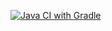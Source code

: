 [![Java CI with Gradle](https://github.com/Routier/PageObjects/actions/workflows/gradle.yml/badge.svg)](https://github.com/Routier/PageObjects/actions/workflows/gradle.yml)
